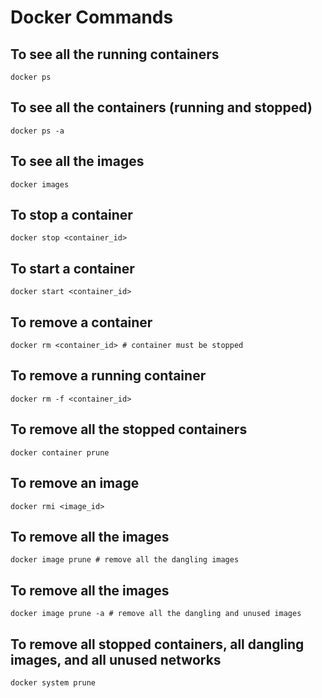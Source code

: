 # Docker Commands

## To see all the running containers
```
docker ps
```

## To see all the containers (running and stopped)
```
docker ps -a
```

## To see all the images
```
docker images
```

## To stop a container
```
docker stop <container_id>
```

## To start a container
```
docker start <container_id>
```

## To remove a container
```
docker rm <container_id> # container must be stopped
```

## To remove a running container
```
docker rm -f <container_id>
```

## To remove all the stopped containers
```
docker container prune
```

## To remove an image
```
docker rmi <image_id>
```

## To remove all the images
```
docker image prune # remove all the dangling images
```

## To remove all the images
```
docker image prune -a # remove all the dangling and unused images
```

## To remove all stopped containers, all dangling images, and all unused networks
```
docker system prune
```